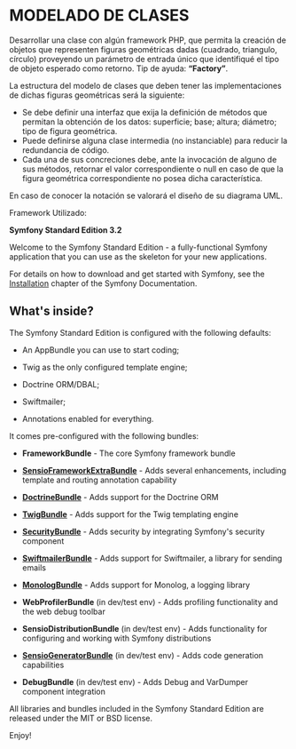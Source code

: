 MODELADO DE CLASES
==================

Desarrollar una clase con algún framework PHP, que permita la creación de objetos que representen figuras geométricas dadas (cuadrado, triangulo, círculo) proveyendo un parámetro de entrada único que identifiqué el tipo de objeto esperado como retorno. Tip de ayuda: **“Factory”**.

La estructura del modelo de clases que deben tener las implementaciones de dichas figuras geométricas será la siguiente: 
 * Se debe definir una interfaz que exija la definición de métodos que permitan la obtención de los datos: superficie; base; altura; diámetro; tipo de figura geométrica. 
 * Puede definirse alguna clase intermedia (no instanciable) para reducir la redundancia de código. 
 * Cada una de sus concreciones debe, ante la invocación de alguno de sus métodos, retornar el valor correspondiente o null en caso de que la figura geométrica correspondiente no posea dicha característica. 

En caso de conocer la notación se valorará el diseño de su diagrama UML.

Framework Utilizado:

**Symfony Standard Edition 3.2**

Welcome to the Symfony Standard Edition - a fully-functional Symfony
application that you can use as the skeleton for your new applications.

For details on how to download and get started with Symfony, see the
[Installation][1] chapter of the Symfony Documentation.

What's inside?
--------------

The Symfony Standard Edition is configured with the following defaults:

  * An AppBundle you can use to start coding;

  * Twig as the only configured template engine;

  * Doctrine ORM/DBAL;

  * Swiftmailer;

  * Annotations enabled for everything.

It comes pre-configured with the following bundles:

  * **FrameworkBundle** - The core Symfony framework bundle

  * [**SensioFrameworkExtraBundle**][6] - Adds several enhancements, including
    template and routing annotation capability

  * [**DoctrineBundle**][7] - Adds support for the Doctrine ORM

  * [**TwigBundle**][8] - Adds support for the Twig templating engine

  * [**SecurityBundle**][9] - Adds security by integrating Symfony's security
    component

  * [**SwiftmailerBundle**][10] - Adds support for Swiftmailer, a library for
    sending emails

  * [**MonologBundle**][11] - Adds support for Monolog, a logging library

  * **WebProfilerBundle** (in dev/test env) - Adds profiling functionality and
    the web debug toolbar

  * **SensioDistributionBundle** (in dev/test env) - Adds functionality for
    configuring and working with Symfony distributions

  * [**SensioGeneratorBundle**][13] (in dev/test env) - Adds code generation
    capabilities

  * **DebugBundle** (in dev/test env) - Adds Debug and VarDumper component
    integration

All libraries and bundles included in the Symfony Standard Edition are
released under the MIT or BSD license.

Enjoy!

[1]:  https://symfony.com/doc/3.2/setup.html
[6]:  https://symfony.com/doc/current/bundles/SensioFrameworkExtraBundle/index.html
[7]:  https://symfony.com/doc/3.2/doctrine.html
[8]:  https://symfony.com/doc/3.2/templating.html
[9]:  https://symfony.com/doc/3.2/security.html
[10]: https://symfony.com/doc/3.2/email.html
[11]: https://symfony.com/doc/3.2/logging.html
[12]: https://symfony.com/doc/3.2/assetic/asset_management.html
[13]: https://symfony.com/doc/current/bundles/SensioGeneratorBundle/index.html
